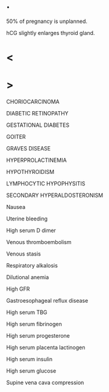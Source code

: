 # .

50% of pregnancy is unplanned.

hCG slightly enlarges thyroid gland.

# <

# >

CHORIOCARCINOMA

DIABETIC RETINOPATHY

GESTATIONAL DIABETES

GOITER

GRAVES DISEASE

HYPERPROLACTINEMIA

HYPOTHYROIDISM

LYMPHOCYTIC HYPOPHYSITIS

SECONDARY HYPERALDOSTERONISM

Nausea

Uterine bleeding

High serum D dimer

Venous thromboembolism

Venous stasis

Respiratory alkalosis

Dilutional anemia

High GFR

Gastroesophageal reflux disease

High serum TBG

High serum fibrinogen

High serum progesterone

High serum placenta lactinogen

High serum insulin

High serum glucose

Supine vena cava compression
